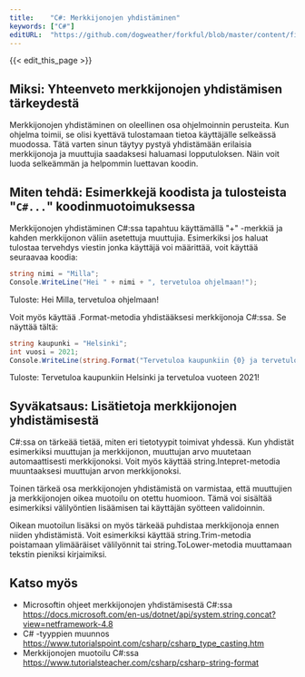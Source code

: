 ```yaml
---
title:    "C#: Merkkijonojen yhdistäminen"
keywords: ["C#"]
editURL:  "https://github.com/dogweather/forkful/blob/master/content/fi/c-sharp/concatenating-strings.md"
---
```


{{< edit_this_page >}}

## Miksi: Yhteenveto merkkijonojen yhdistämisen tärkeydestä 
Merkkijonojen yhdistäminen on oleellinen osa ohjelmoinnin perusteita. Kun ohjelma toimii, se olisi kyettävä tulostamaan tietoa käyttäjälle selkeässä muodossa. Tätä varten sinun täytyy pystyä yhdistämään erilaisia merkkijonoja ja muuttujia saadaksesi haluamasi lopputuloksen. Näin voit luoda selkeämmän ja helpommin luettavan koodin.

## Miten tehdä: Esimerkkejä koodista ja tulosteista "```C#...```" koodinmuotoimuksessa
Merkkijonojen yhdistäminen C#:ssa tapahtuu käyttämällä "+" -merkkiä ja kahden merkkijonon väliin asetettuja muuttujia. Esimerkiksi jos haluat tulostaa tervehdys viestin jonka käyttäjä voi määrittää, voit käyttää seuraavaa koodia:

```C#
string nimi = "Milla";
Console.WriteLine("Hei " + nimi + ", tervetuloa ohjelmaan!");
```
Tuloste: Hei Milla, tervetuloa ohjelmaan!

Voit myös käyttää .Format-metodia yhdistääksesi merkkijonoja C#:ssa. Se näyttää tältä:

```C#
string kaupunki = "Helsinki";
int vuosi = 2021;
Console.WriteLine(string.Format("Tervetuloa kaupunkiin {0} ja tervetuloa vuoteen {1}!", kaupunki, vuosi));
```
Tuloste: Tervetuloa kaupunkiin Helsinki ja tervetuloa vuoteen 2021!

## Syväkatsaus: Lisätietoja merkkijonojen yhdistämisestä
C#:ssa on tärkeää tietää, miten eri tietotyypit toimivat yhdessä. Kun yhdistät esimerkiksi muuttujan ja merkkijonon, muuttujan arvo muutetaan automaattisesti merkkijonoksi. Voit myös käyttää string.Intepret-metodia muuntaaksesi muuttujan arvon merkkijonoksi.

Toinen tärkeä osa merkkijonojen yhdistämistä on varmistaa, että muuttujien ja merkkijonojen oikea muotoilu on otettu huomioon. Tämä voi sisältää esimerkiksi välilyöntien lisäämisen tai käyttäjän syötteen validoinnin.

Oikean muotoilun lisäksi on myös tärkeää puhdistaa merkkijonoja ennen niiden yhdistämistä. Voit esimerkiksi käyttää string.Trim-metodia poistamaan ylimääräiset välilyönnit tai string.ToLower-metodia muuttamaan tekstin pieniksi kirjaimiksi.

## Katso myös
- Microsoftin ohjeet merkkijonojen yhdistämisestä C#:ssa https://docs.microsoft.com/en-us/dotnet/api/system.string.concat?view=netframework-4.8
- C# -tyyppien muunnos https://www.tutorialspoint.com/csharp/csharp_type_casting.htm
- Merkkijonojen muotoilu C#:ssa https://www.tutorialsteacher.com/csharp/csharp-string-format